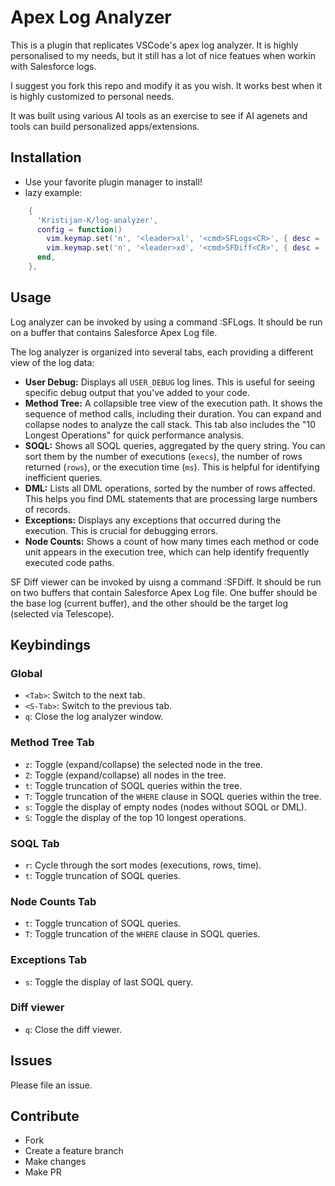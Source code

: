 # Apex Log Analyzer

This is a plugin that replicates VSCode's apex log analyzer. It is highly personalised to my needs, but it still has a lot of nice featues when workin with Salesforce logs. 

I suggest you fork this repo and modify it as you wish. It works best when it is highly customized to personal needs. 

It was built using various AI tools as an exercise to see if AI agenets and tools can build personalized apps/extensions. 

## Installation

- Use your favorite plugin manager to install! 
- lazy example:

```lua
    {
      'Kristijan-K/log-analyzer',
      config = function()
        vim.keymap.set('n', '<leader>xl', '<cmd>SFLogs<CR>', { desc = 'Analyze SF Logs' })
        vim.keymap.set('n', '<leader>xd', '<cmd>SFDiff<CR>', { desc = 'Diff SF Logs' })
      end,
    },


``` 

## Usage
Log analyzer can be invoked by using a command :SFLogs. It should be run on a buffer that contains Salesforce Apex Log file. 

The log analyzer is organized into several tabs, each providing a different view of the log data:

-   **User Debug:** Displays all `USER_DEBUG` log lines. This is useful for seeing specific debug output that you\'ve added to your code.
-   **Method Tree:** A collapsible tree view of the execution path. It shows the sequence of method calls, including their duration. You can expand and collapse nodes to analyze the call stack. This tab also includes the "10 Longest Operations" for quick performance analysis.
-   **SOQL:** Shows all SOQL queries, aggregated by the query string. You can sort them by the number of executions (`execs`), the number of rows returned (`rows`), or the execution time (`ms`). This is helpful for identifying inefficient queries.
-   **DML:** Lists all DML operations, sorted by the number of rows affected. This helps you find DML statements that are processing large numbers of records.
-   **Exceptions:** Displays any exceptions that occurred during the execution. This is crucial for debugging errors.
-   **Node Counts:** Shows a count of how many times each method or code unit appears in the execution tree, which can help identify frequently executed code paths.

SF Diff viewer can be invoked by uisng a command :SFDiff. It should be run on two buffers that contain Salesforce Apex Log file. One buffer should be the base log (current buffer), and the other should be the target log (selected via Telescope).

## Keybindings

### Global

-   `<Tab>`: Switch to the next tab.
-   `<S-Tab>`: Switch to the previous tab.
-   `q`: Close the log analyzer window.

### Method Tree Tab

-   `z`: Toggle (expand/collapse) the selected node in the tree.
-   `Z`: Toggle (expand/collapse) all nodes in the tree.
-   `t`: Toggle truncation of SOQL queries within the tree.
-   `T`: Toggle truncation of the `WHERE` clause in SOQL queries within the tree.
-   `s`: Toggle the display of empty nodes (nodes without SOQL or DML).
-   `S`: Toggle the display of the top 10 longest operations.

### SOQL Tab

-   `r`: Cycle through the sort modes (executions, rows, time).
-   `t`: Toggle truncation of SOQL queries.

### Node Counts Tab

-   `t`: Toggle truncation of SOQL queries.
-   `T`: Toggle truncation of the `WHERE` clause in SOQL queries.

### Exceptions Tab

-   `s`: Toggle the display of last SOQL query.

### Diff viewer

-   `q`: Close the diff viewer.

## Issues

Please file an issue. 

## Contribute

-   Fork
-   Create a feature branch
-   Make changes
-   Make PR

